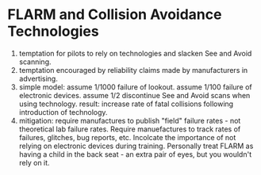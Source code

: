 FLARM and Collision Avoidance Technologies
==========================================

1. temptation for pilots to rely on technologies and slacken See and Avoid scanning.
2. temptation encouraged by reliability claims made by manufacturers in advertising.
3. simple model: assume 1/1000 failure of lookout. assume 1/100 failure of electronic devices. assume 1/2 discontinue See and Avoid scans when using technology. result: increase rate of fatal collisions following introduction of technology.
4. mitigation: require manufactures to publish "field" failure rates - not theoretical lab failure rates. Require manuefactures to track rates of failures, glitches, bug reports, etc. Incolcate the importance of not relying on electronic devices during training. Personally treat FLARM as having a child in the back seat - an extra pair of eyes, but you wouldn't rely on it.
